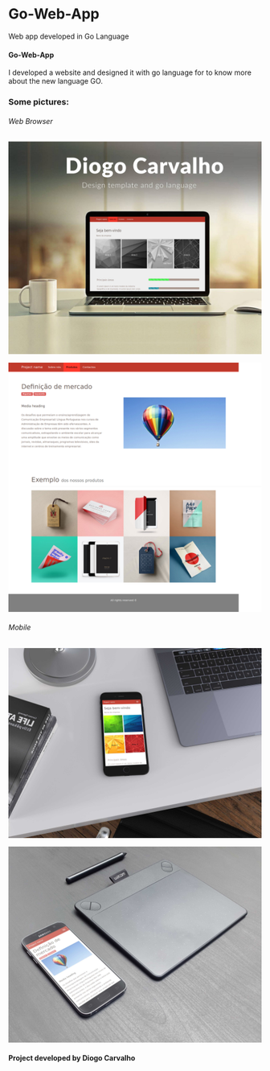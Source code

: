 # Go-Web-App
Web app developed in Go Language


#### Go-Web-App
I developed a  website and designed it with go language for to know more about the new language GO.


### Some pictures:

###### Web Browser
![Image01](https://github.com/carva28/Go-Web-App/blob/go_test/src/OWINFV1.jpg "Desktop version")

![Image02](https://github.com/carva28/Go-Web-App/blob/go_test/src/Screenshot_2018-07-31%20A%20templated%20page%202%20Starter%20Template%20for%20Bootstrap.png "Logo Title Text 1")



###### Mobile 
![Image03](https://github.com/carva28/Go-Web-App/blob/go_test/src/Mockup.jpg "Mobile version")

![Image04]( https://github.com/carva28/Go-Web-App/blob/go_test/src/s7_mock_up.jpg "Mobile version")


#### Project developed by Diogo Carvalho
